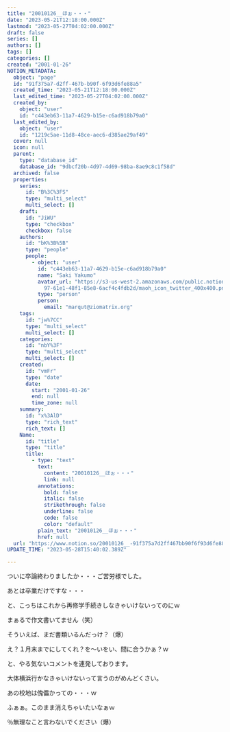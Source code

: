 ```yaml
---
title: "20010126__ほぉ・・・"
date: "2023-05-21T12:18:00.000Z"
lastmod: "2023-05-27T04:02:00.000Z"
draft: false
series: []
authors: []
tags: []
categories: []
created: "2001-01-26"
NOTION_METADATA:
  object: "page"
  id: "91f375a7-d2ff-467b-b90f-6f93d6fe88a5"
  created_time: "2023-05-21T12:18:00.000Z"
  last_edited_time: "2023-05-27T04:02:00.000Z"
  created_by:
    object: "user"
    id: "c443eb63-11a7-4629-b15e-c6ad918b79a0"
  last_edited_by:
    object: "user"
    id: "1219c5ae-11d8-48ce-aec6-d385ae29af49"
  cover: null
  icon: null
  parent:
    type: "database_id"
    database_id: "9dbcf20b-4d97-4d69-98ba-8ae9c8c1f58d"
  archived: false
  properties:
    series:
      id: "B%3C%3FS"
      type: "multi_select"
      multi_select: []
    draft:
      id: "JiWU"
      type: "checkbox"
      checkbox: false
    authors:
      id: "bK%3B%5B"
      type: "people"
      people:
        - object: "user"
          id: "c443eb63-11a7-4629-b15e-c6ad918b79a0"
          name: "Saki Yakumo"
          avatar_url: "https://s3-us-west-2.amazonaws.com/public.notion-static.com/3ad1c4\
            97-61e1-48f1-85e8-6acf4c4fdb2d/maoh_icon_twitter_400x400.png"
          type: "person"
          person:
            email: "marqut@ziomatrix.org"
    tags:
      id: "jw%7CC"
      type: "multi_select"
      multi_select: []
    categories:
      id: "nbY%3F"
      type: "multi_select"
      multi_select: []
    created:
      id: "vmFr"
      type: "date"
      date:
        start: "2001-01-26"
        end: null
        time_zone: null
    summary:
      id: "x%3AlD"
      type: "rich_text"
      rich_text: []
    Name:
      id: "title"
      type: "title"
      title:
        - type: "text"
          text:
            content: "20010126__ほぉ・・・"
            link: null
          annotations:
            bold: false
            italic: false
            strikethrough: false
            underline: false
            code: false
            color: "default"
          plain_text: "20010126__ほぉ・・・"
          href: null
  url: "https://www.notion.so/20010126__-91f375a7d2ff467bb90f6f93d6fe88a5"
UPDATE_TIME: "2023-05-28T15:40:02.389Z"

---
```

<link rel="stylesheet" href="https://cdn.jsdelivr.net/npm/katex@0.16.2/dist/katex.min.css" integrity="sha384-bYdxxUwYipFNohQlHt0bjN/LCpueqWz13HufFEV1SUatKs1cm4L6fFgCi1jT643X" crossorigin="anonymous">


ついに卒論終わりましたか・・・ご苦労様でした。


あとは卒業だけですな・・・


と、こっちはこれから再修学手続きしなきゃいけないってのにｗ


まぁるで作文書いてません（笑）


そういえば、まだ書類いるんだっけ？（爆）


え？１月末までにしてくれ？を～いをい、間に合うかぁ？ｗ


と、やる気ないコメントを連発しております。


大体横浜行かなきゃいけないって言うのがめんどくさい。


あの校地は傀儡かっての・・・ｗ


ふぁぁ。このまま消えちゃいたいなぁｗ


％無理なこと言わないでください（爆）

